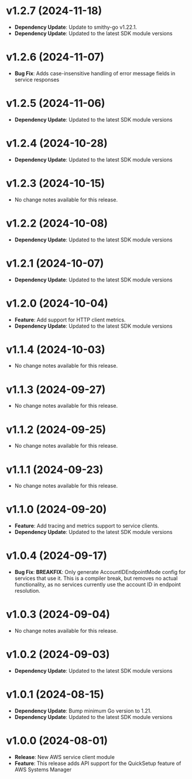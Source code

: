 # v1.2.7 (2024-11-18)

* **Dependency Update**: Update to smithy-go v1.22.1.
* **Dependency Update**: Updated to the latest SDK module versions

# v1.2.6 (2024-11-07)

* **Bug Fix**: Adds case-insensitive handling of error message fields in service responses

# v1.2.5 (2024-11-06)

* **Dependency Update**: Updated to the latest SDK module versions

# v1.2.4 (2024-10-28)

* **Dependency Update**: Updated to the latest SDK module versions

# v1.2.3 (2024-10-15)

* No change notes available for this release.

# v1.2.2 (2024-10-08)

* **Dependency Update**: Updated to the latest SDK module versions

# v1.2.1 (2024-10-07)

* **Dependency Update**: Updated to the latest SDK module versions

# v1.2.0 (2024-10-04)

* **Feature**: Add support for HTTP client metrics.
* **Dependency Update**: Updated to the latest SDK module versions

# v1.1.4 (2024-10-03)

* No change notes available for this release.

# v1.1.3 (2024-09-27)

* No change notes available for this release.

# v1.1.2 (2024-09-25)

* No change notes available for this release.

# v1.1.1 (2024-09-23)

* No change notes available for this release.

# v1.1.0 (2024-09-20)

* **Feature**: Add tracing and metrics support to service clients.
* **Dependency Update**: Updated to the latest SDK module versions

# v1.0.4 (2024-09-17)

* **Bug Fix**: **BREAKFIX**: Only generate AccountIDEndpointMode config for services that use it. This is a compiler break, but removes no actual functionality, as no services currently use the account ID in endpoint resolution.

# v1.0.3 (2024-09-04)

* No change notes available for this release.

# v1.0.2 (2024-09-03)

* **Dependency Update**: Updated to the latest SDK module versions

# v1.0.1 (2024-08-15)

* **Dependency Update**: Bump minimum Go version to 1.21.
* **Dependency Update**: Updated to the latest SDK module versions

# v1.0.0 (2024-08-01)

* **Release**: New AWS service client module
* **Feature**: This release adds API support for the QuickSetup feature of AWS Systems Manager

